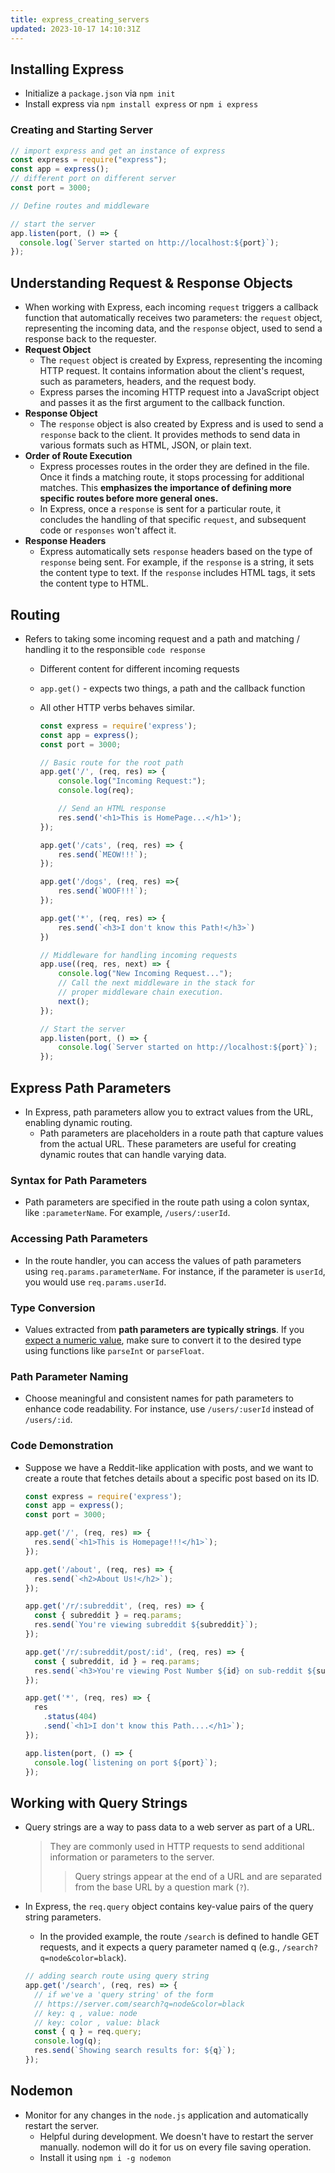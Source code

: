```yaml
---
title: express_creating_servers
updated: 2023-10-17 14:10:31Z
---
```


## Installing Express

- Initialize a `package.json` via `npm init`
- Install express via `npm install express` or `npm i express`

### Creating and Starting Server

```js
// import express and get an instance of express
const express = require("express");
const app = express();
// different port on different server
const port = 3000;

// Define routes and middleware

// start the server
app.listen(port, () => {
  console.log(`Server started on http://localhost:${port}`);
});
```

## Understanding Request & Response Objects

- When working with Express, each incoming `request` triggers a callback function that automatically receives two parameters: the `request` object, representing the incoming data, and the `response` object, used to send a response back to the requester.
- **Request Object**
  - The `request` object is created by Express, representing the incoming HTTP request. It contains information about the client's request, such as parameters, headers, and the request body.
  - Express parses the incoming HTTP request into a JavaScript object and passes it as the first argument to the callback function.
- **Response Object**
  - The `response` object is also created by Express and is used to send a `response` back to the client. It provides methods to send data in various formats such as HTML, JSON, or plain text.
- **Order of Route Execution**
  - Express processes routes in the order they are defined in the file. Once it finds a matching route, it stops processing for additional matches. This **emphasizes the importance of defining more specific routes before more general ones.**
  - In Express, once a `response` is sent for a particular route, it concludes the handling of that specific `request`, and subsequent code or `responses` won't affect it.
- **Response Headers**
  - Express automatically sets `response` headers based on the type of `response` being sent. For example, if the `response` is a string, it sets the content type to text. If the `response` includes HTML tags, it sets the content type to HTML.

## Routing

- Refers to taking some incoming request and a path and matching / handling it to the responsible `code response`
  - Different content for different incoming requests
  - `app.get()` - expects two things, a path and the callback function
  - All other HTTP verbs behaves similar.

    ```js
    const express = require('express');
    const app = express();
    const port = 3000;

    // Basic route for the root path
    app.get('/', (req, res) => {
        console.log("Incoming Request:");
        console.log(req);

        // Send an HTML response
        res.send('<h1>This is HomePage...</h1>');
    });

    app.get('/cats', (req, res) => {
        res.send(`MEOW!!!`);
    });

    app.get('/dogs', (req, res) =>{
        res.send(`WOOF!!!`);
    });

    app.get('*', (req, res) => {
        res.send(`<h3>I don't know this Path!</h3>`)
    })

    // Middleware for handling incoming requests
    app.use((req, res, next) => {
        console.log("New Incoming Request...");
        // Call the next middleware in the stack for 
        // proper middleware chain execution.
        next();
    });

    // Start the server
    app.listen(port, () => {
        console.log(`Server started on http://localhost:${port}`);
    });
    ```

## Express Path Parameters

- In Express, path parameters allow you to extract values from the URL, enabling dynamic routing.
  - Path parameters are placeholders in a route path that capture values from the actual URL. These parameters are useful for creating dynamic routes that can handle varying data.

### Syntax for Path Parameters

- Path parameters are specified in the route path using a colon syntax, like `:parameterName`. For example, `/users/:userId`.

### Accessing Path Parameters

- In the route handler, you can access the values of path parameters using `req.params.parameterName`. For instance, if the parameter is `userId`, you would use `req.params.userId`.

### Type Conversion

- Values extracted from **path parameters are typically strings**. If you <u>expect a numeric value</u>, make sure to convert it to the desired type using functions like `parseInt` or `parseFloat`.

### Path Parameter Naming

- Choose meaningful and consistent names for path parameters to enhance code readability. For instance, use `/users/:userId` instead of `/users/:id`.

### Code Demonstration

- Suppose we have a Reddit-like application with posts, and we want to create a route that fetches details about a specific post based on its ID.

  ```js
  const express = require('express');
  const app = express();
  const port = 3000;

  app.get('/', (req, res) => {
    res.send(`<h1>This is Homepage!!!</h1>`);
  });

  app.get('/about', (req, res) => {
    res.send(`<h2>About Us!</h2>`);
  });

  app.get('/r/:subreddit', (req, res) => {
    const { subreddit } = req.params;
    res.send(`You're viewing subreddit ${subreddit}`);
  });

  app.get('/r/:subreddit/post/:id', (req, res) => {
    const { subreddit, id } = req.params;
    res.send(`<h3>You're viewing Post Number ${id} on sub-reddit ${subreddit}`);
  });

  app.get('*', (req, res) => {
    res
      .status(404)
      .send(`<h1>I don't know this Path....</h1>`);
  });

  app.listen(port, () => {
    console.log(`listening on port ${port}`);
  });
  ```

## Working with Query Strings

- Query strings are a way to pass data to a web server as part of a URL.
  > They are commonly used in HTTP requests to send additional information or parameters to the server.
  >
  >> Query strings appear at the end of a URL and are separated from the base URL by a question mark (`?`).
- In Express, the `req.query` object contains key-value pairs of the query string parameters.
  - In the provided example, the route `/search` is defined to handle GET requests, and it expects a query parameter named q (e.g., `/search?q=node&color=black`).

  ```js
  // adding search route using query string
  app.get('/search', (req, res) => {
    // if we've a 'query string' of the form
    // https://server.com/search?q=node&color=black
    // key: q , value: node
    // key: color , value: black
    const { q } = req.query;
    console.log(q);
    res.send(`Showing search results for: ${q}`);
  });
  ```

## Nodemon

- Monitor for any changes in the `node.js` application and automatically restart the server.
  - Helpful during development. We doesn't have to restart the server manually. nodemon will do it for us on every file saving operation.
  - Install it using `npm i -g nodemon`
  